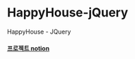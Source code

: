# HappyHouse-jQuery
HappyHouse - JQuery

#### [프로젝트 notion](https://www.notion.so/Happy-House-jQuery-fc617d0097284f49b2540597fd2e7b0f)
